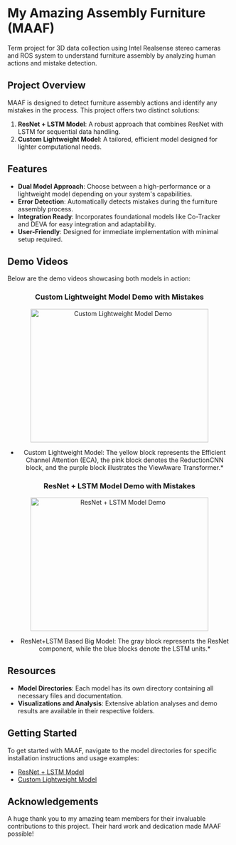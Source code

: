 # My Amazing Assembly Furniture (MAAF)

Term project for 3D data collection using Intel Realsense stereo cameras and ROS system to understand furniture assembly by analyzing human actions and mistake detection.

## Project Overview
MAAF is designed to detect furniture assembly actions and identify any mistakes in the process. This project offers two distinct solutions:

1. **ResNet + LSTM Model**: A robust approach that combines ResNet with LSTM for sequential data handling.
2. **Custom Lightweight Model**: A tailored, efficient model designed for lighter computational needs.

## Features
- **Dual Model Approach**: Choose between a high-performance or a lightweight model depending on your system's capabilities.
- **Error Detection**: Automatically detects mistakes during the furniture assembly process.
- **Integration Ready**: Incorporates foundational models like Co-Tracker and DEVA for easy integration and adaptability.
- **User-Friendly**: Designed for immediate implementation with minimal setup required.

## Demo Videos
Below are the demo videos showcasing both models in action:

<div align="center">

### Custom Lightweight Model Demo with Mistakes  
<a href="https://drive.google.com/file/d/1mTqgl9HL5pj_nOVnhX0S5uHOhNSsjuoZ/preview">
    <img src="https://github.com/user-attachments/assets/ce8dcd6d-3e6b-47d7-ae5b-57c46954d0a7" alt="Custom Lightweight Model Demo" width="400" height="300">
</a>

* Custom Lightweight Model: The yellow block represents the Efficient Channel Attention (ECA), the pink block denotes the ReductionCNN block, and the purple block illustrates the ViewAware Transformer.*

### ResNet + LSTM Model Demo with Mistakes  
<a href="https://drive.google.com/file/d/128upw8J09Fk4JG2Br4a_w1oaDDnVG-gp/preview">
    <img src="https://github.com/user-attachments/assets/93316879-4d9f-42a6-82e1-70d749f12a62" alt="ResNet + LSTM Model Demo" width="400" height="300">
</a>

* ResNet+LSTM Based Big Model: The gray block represents the ResNet component, while the blue blocks denote the LSTM units.*

</div>

## Resources
- **Model Directories**: Each model has its own directory containing all necessary files and documentation.
- **Visualizations and Analysis**: Extensive ablation analyses and demo results are available in their respective folders.

## Getting Started
To get started with MAAF, navigate to the model directories for specific installation instructions and usage examples:

- [ResNet + LSTM Model](/big_model)
- [Custom Lightweight Model](/light_weight_model)

## Acknowledgements
A huge thank you to my amazing team members for their invaluable contributions to this project. Their hard work and dedication made MAAF possible!

